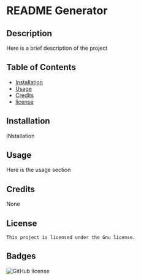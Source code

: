 
  # README Generator
  

  ## Description 
  Here is a brief description of the project


  ## Table of Contents 
  
  * [Installation](#installation)
  * [Usage](#usage)
  * [Credits](#credits)
  * [license](#license)
  
  
  
  ## Installation
  
  INstallation
  
  
  ## Usage 
  
  Here is the usage section
  
  ## Credits
  
  None
  
  
  ## License 
    
    This project is licensed under the Gnu license.
  
  
  ## Badges
  
  ![GitHub license](https://img.shields.io/badge/license-Gnu-blue.svg)

  